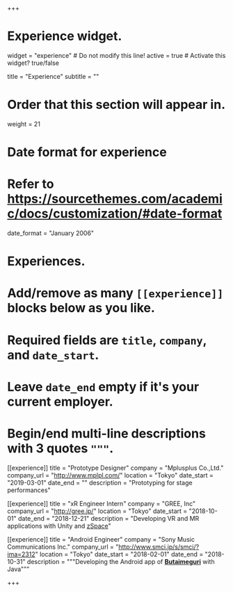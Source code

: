 +++
# Experience widget.
widget = "experience"  # Do not modify this line!
active = true  # Activate this widget? true/false

title = "Experience"
subtitle = ""

# Order that this section will appear in.
weight = 21

# Date format for experience
#   Refer to https://sourcethemes.com/academic/docs/customization/#date-format
date_format = "January 2006"

# Experiences.
#   Add/remove as many `[[experience]]` blocks below as you like.
#   Required fields are `title`, `company`, and `date_start`.
#   Leave `date_end` empty if it's your current employer.
#   Begin/end multi-line descriptions with 3 quotes `"""`.
[[experience]]
  title = "Prototype Designer"
  company = "Mplusplus Co.,Ltd."
  company_url = "http://www.mplpl.com/"
  location = "Tokyo"
  date_start = "2019-03-01"
  date_end = ""
  description = "Prototyping for stage performances"

[[experience]]
  title = "xR Engineer Intern"
  company = "GREE, Inc"
  company_url = "http://gree.jp/"
  location = "Tokyo"
  date_start = "2018-10-01"
  date_end = "2018-12-21"
  description = "Developing VR and MR applications with Unity and [zSpace](https://jp.zspace.com/)"

[[experience]]
  title = "Android Engineer"
  company = "Sony Music Communications Inc."
  company_url = "http://www.smci.jp/s/smci/?ima=2312"
  location = "Tokyo"
  date_start = "2018-02-01"
  date_end = "2018-10-31"
  description = """Developing the Android app of [**Butaimeguri**](https://www.butaimeguri.com/) with Java"""

+++
